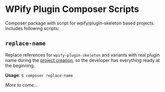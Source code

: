 # WPify Plugin Composer Scripts

Composer package with script for wpify/plugin-skeleton based projects. Includes following scripts:

## `replace-name`

Replace references for `wpify-plugin-skeleton` and variants with real plugin name during the [project creation](https://packagist.org/packages/wpify/plugin-skeleton), so the developer has everything ready at the beginning.

**Usage**: `$ composer replace-name`

*More to come...*
